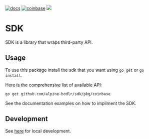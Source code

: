 [![docs](https://img.shields.io/static/v1?label=doc&message=reference&color=blue)](https://pkg.go.dev/github.com/alpine-hodler/sdk)
[![coinbase](https://img.shields.io/static/v1?label=coinbase&message=reference&color=blue)](https://pkg.go.dev/github.com/alpine-hodler/sdk@v0.1.0-alpha/pkg/coinbase)
<a href="https://goreportcard.com/report/github.com/alpine-hodler/sdk"><img src="https://goreportcard.com/badge/github.com/alpine-hodler/sdk"></a>


# SDK

SDK is a library that wraps third-party API.

## Usage

To use this package install the sdk that you want using `go get` or `go install`.

Here is the comprehensive list of available API:

```
go get github.com/alpine-hodlr/sdk/pkg/coinbase
```

See the documentation examples on how to impliment the SDK.

## Development

See [here](https://github.com/alpine-hodler/sdk/blob/main/docs/development.md#development) for local development.
